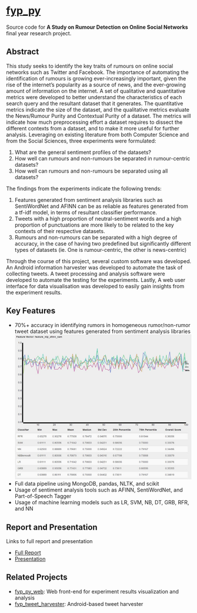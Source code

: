 # [fyp_py](https://github.com/nossbigg/fyp_py) 
Source code for **A Study on Rumour Detection on Online Social Networks** final year research project.

## Abstract
This study seeks to identify the key traits of rumours on online social networks such as Twitter and Facebook. The importance of automating the identification of rumours is growing ever-increasingly important, given the rise of the internet’s popularity as a source of news, and the ever-growing amount of information on the internet. 
A set of qualitative and quantitative metrics were developed to better understand the characteristics of each search query and the resultant dataset that it generates. The quantitative metrics indicate the size of the dataset, and the qualitative metrics evaluate the News/Rumour Purity and Contextual Purity of a dataset. The metrics will indicate how much preprocessing effort a dataset requires to dissect the different contexts from a dataset, and to make it more useful for further analysis.
Leveraging on existing literature from both Computer Science and from the Social Sciences, three experiments were formulated:
1.	What are the general sentiment profiles of the datasets?
2.	How well can rumours and non-rumours be separated in rumour-centric datasets?
3.	How well can rumours and non-rumours be separated using all datasets?

The findings from the experiments indicate the following trends:
1.	Features generated from sentiment analysis libraries such as SentiWordNet and AFINN can be as reliable as features generated from a tf-idf model, in terms of resultant classifier performance.
2.	Tweets with a high proportion of neutral-sentiment words and a high proportion of punctuations are more likely to be related to the key contexts of their respective datasets.
3.	Rumours and non-rumours can be separated with a high degree of accuracy, in the case of having two predefined but significantly different types of datasets (ie. One is rumour-centric, the other is news-centric)

Through the course of this project, several custom software was developed. An Android information harvester was developed to automate the task of collecting tweets. A tweet processing and analysis software were developed to automate the testing for the experiments. Lastly, A web user interface for data visualisation was developed to easily gain insights from the experiment results.

## Key Features
* 70%+ accuracy in identifying rumors in homogeneous rumor/non-rumor tweet dataset using features generated from sentiment analysis libraries  
![Experiment 3 AFINN](documentation/imgs/exp3_afinn_chart.jpg "Experiment 3 AFINN")
* Full data pipeline using MongoDB, pandas, NLTK, and scikit
* Usage of sentiment analysis tools such as AFINN, SentiWordNet, and Part-of-Speech Tagger
* Usage of machine learning models such as LR, SVM, NB, DT, GRB, RFR, and NN

## Report and Presentation 
Links to full report and presentation
* [Full Report](documentation/Report.pdf)
* [Presentation](documentation/Presentation.pdf)

## Related Projects
* [fyp_py_web](https://github.com/nossbigg/fyp_py_web): Web front-end for experiment results visualization and analysis
* [fyp_tweet_harvester](https://github.com/nossbigg/fyp_tweet_harvester): Android-based tweet harvester
